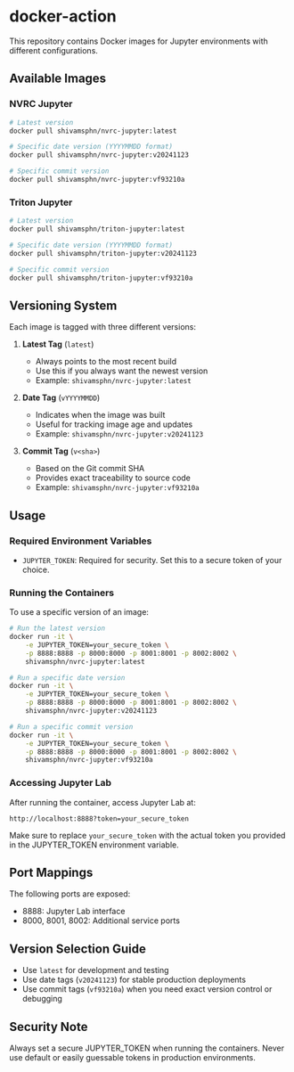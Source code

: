 # docker-action

This repository contains Docker images for Jupyter environments with different configurations.

## Available Images

### NVRC Jupyter
```bash
# Latest version
docker pull shivamsphn/nvrc-jupyter:latest

# Specific date version (YYYYMMDD format)
docker pull shivamsphn/nvrc-jupyter:v20241123

# Specific commit version
docker pull shivamsphn/nvrc-jupyter:vf93210a
```

### Triton Jupyter
```bash
# Latest version
docker pull shivamsphn/triton-jupyter:latest

# Specific date version (YYYYMMDD format)
docker pull shivamsphn/triton-jupyter:v20241123

# Specific commit version
docker pull shivamsphn/triton-jupyter:vf93210a
```

## Versioning System

Each image is tagged with three different versions:

1. **Latest Tag** (`latest`)
   - Always points to the most recent build
   - Use this if you always want the newest version
   - Example: `shivamsphn/nvrc-jupyter:latest`

2. **Date Tag** (`vYYYYMMDD`)
   - Indicates when the image was built
   - Useful for tracking image age and updates
   - Example: `shivamsphn/nvrc-jupyter:v20241123`

3. **Commit Tag** (`v<sha>`)
   - Based on the Git commit SHA
   - Provides exact traceability to source code
   - Example: `shivamsphn/nvrc-jupyter:vf93210a`

## Usage

### Required Environment Variables

- `JUPYTER_TOKEN`: Required for security. Set this to a secure token of your choice.

### Running the Containers

To use a specific version of an image:

```bash
# Run the latest version
docker run -it \
    -e JUPYTER_TOKEN=your_secure_token \
    -p 8888:8888 -p 8000:8000 -p 8001:8001 -p 8002:8002 \
    shivamsphn/nvrc-jupyter:latest

# Run a specific date version
docker run -it \
    -e JUPYTER_TOKEN=your_secure_token \
    -p 8888:8888 -p 8000:8000 -p 8001:8001 -p 8002:8002 \
    shivamsphn/nvrc-jupyter:v20241123

# Run a specific commit version
docker run -it \
    -e JUPYTER_TOKEN=your_secure_token \
    -p 8888:8888 -p 8000:8000 -p 8001:8001 -p 8002:8002 \
    shivamsphn/nvrc-jupyter:vf93210a
```

### Accessing Jupyter Lab

After running the container, access Jupyter Lab at:
```
http://localhost:8888?token=your_secure_token
```

Make sure to replace `your_secure_token` with the actual token you provided in the JUPYTER_TOKEN environment variable.

## Port Mappings

The following ports are exposed:
- 8888: Jupyter Lab interface
- 8000, 8001, 8002: Additional service ports

## Version Selection Guide

- Use `latest` for development and testing
- Use date tags (`v20241123`) for stable production deployments
- Use commit tags (`vf93210a`) when you need exact version control or debugging

## Security Note

Always set a secure JUPYTER_TOKEN when running the containers. Never use default or easily guessable tokens in production environments.
